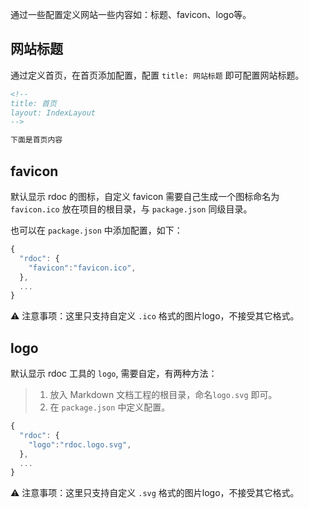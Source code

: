 <!--
title: 网站设置 
sort: 7
-->

通过一些配置定义网站一些内容如：标题、favicon、logo等。

## 网站标题

通过定义首页，在首页添加配置，配置 `title: 网站标题` 即可配置网站标题。

```markdown
<!--
title: 首页 
layout: IndexLayout
-->

下面是首页内容
```

## favicon

默认显示 rdoc 的图标，自定义 favicon 需要自己生成一个图标命名为 `favicon.ico` 放在项目的根目录，与 `package.json` 同级目录。

也可以在 `package.json` 中添加配置，如下：

```js
{
  "rdoc": {
    "favicon":"favicon.ico",
  },
  ...
}
```

⚠️ 注意事项：这里只支持自定义 `.ico` 格式的图片logo，不接受其它格式。

## logo

默认显示 rdoc 工具的 `logo`, 需要自定，有两种方法：

> 1. 放入 Markdown 文档工程的根目录，命名`logo.svg` 即可。  
> 2. 在 `package.json` 中定义配置。  

```js
{
  "rdoc": {
    "logo":"rdoc.logo.svg",
  },
  ...
}
```

⚠️ 注意事项：这里只支持自定义 `.svg` 格式的图片logo，不接受其它格式。
